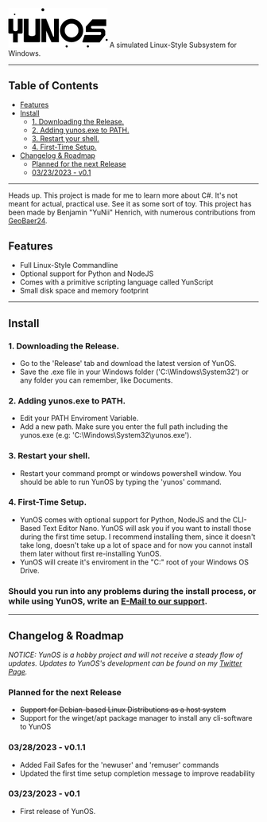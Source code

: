 <img src="https://github.com/bhenrich/YunOS/blob/main/MEDIA/yunos%20logo%20png.png" alt="YunOS Logo" width="200">
A simulated Linux-Style Subsystem for Windows.

---
## Table of Contents
- [Features](#features)
- [Install](#install)
  * [1. Downloading the Release.](#1-downloading-the-release)
  * [2. Adding yunos.exe to PATH.](#2-adding-yunosexe-to-path)
  * [3. Restart your shell.](#3-restart-your-shell)
  * [4. First-Time Setup.](#4-first-time-setup)
- [Changelog & Roadmap](#changelog--roadmap)
  * [Planned for the next Release](#planned-for-the-next-release)
  * [03/23/2023 - v0.1](#03232023---v01)
---
Heads up. This project is made for me to learn more about C#. It's not meant for actual, practical use. See it as some sort of toy.
This project has been made by Benjamin "YuNii" Henrich, with numerous contributions from [GeoBaer24](https://github.com/geobaer24).

## Features
- Full Linux-Style Commandline
- Optional support for Python and NodeJS
- Comes with a primitive scripting language called YunScript
- Small disk space and memory footprint

---
## Install
### 1. Downloading the Release.
- Go to the 'Release' tab and download the latest version of YunOS.
- Save the .exe file in your Windows folder ('C:\Windows\System32') or any folder you can remember, like Documents.

### 2. Adding yunos.exe to PATH.
- Edit your PATH Enviroment Variable.
- Add a new path. Make sure you enter the full path including the yunos.exe (e.g: 'C:\Windows\System32\yunos.exe').

### 3. Restart your shell.
- Restart your command prompt or windows powershell window. You should be able to run YunOS by typing the 'yunos' command.

### 4. First-Time Setup.
- YunOS comes with optional support for Python, NodeJS and the CLI-Based Text Editor Nano. YunOS will ask you if you want to install those during the first time setup. I recommend installing them, since it doesn't take long, doesn't take up a lot of space and for now you cannot install them later without first re-installing YunOS.
- YunOS will create it's enviroment in the "C:\" root of your Windows OS Drive.

### Should you run into any problems during the install process, or while using YunOS, write an [E-Mail to our support](mailto://support@yuniiworks.de).

---
## Changelog & Roadmap

*NOTICE: YunOS is a hobby project and will not receive a steady flow of updates. Updates to YunOS's development can be found on my [Twitter Page](https://twitter.com/yuniiworks).*

### Planned for the next Release
- ~~Support for Debian-based Linux Distributions as a host system~~
- Support for the winget/apt package manager to install any cli-software to YunOS

### 03/28/2023 - v0.1.1
- Added Fail Safes for the 'newuser' and 'remuser' commands
- Updated the first time setup completion message to improve readability

### 03/23/2023 - v0.1
- First release of YunOS.
